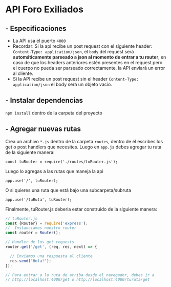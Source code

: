 # API Foro Exiliados

## - Especificaciones
- La API usa el puerto `4000`
- Recordar: Si la api recibe un post request con el siguiente header: `Content-Type: application/json`, el `body` del request será **automáticamente parseado a json al momento de entrar a tu router**, en caso de que los headers anteriores estén presentes en el request pero el cuerpo no pueda ser parseado correctamente, la API enviará un error al cliente.
- Si la API recibe un post request sin el header `Content-Type: application/json` el body será un objeto vacío.
## - Instalar dependencias
`npm install` dentro de la carpeta del proyecto

## - Agregar nuevas rutas
Crea un archivo `*.js` dentro de la carpeta `routes`, dentro de él escribes los get o post handlers que necesites. Luego en `app.js` debes agregar tu ruta de la siguiente manera:

`const tuRouter = require('./routes/tuRouter.js');`

Luego lo agregas a las rutas que maneja la api

`app.use('/', tuRouter);`

O si quieres una ruta que está bajo una subcarpeta/subruta

`app.use('/tuRuta', tuRouter);`

Finalmente, tuRouter.js deberia estar construido de la siguiente manera:

```js
// tuRouter.js
const {Router} = require('express');
//  Instanciamos nuestro router
const router = Router();

// Handler de los get requests
router.get('/get', (req, res, next) => {

  // Enviamos una respuesta al cliente
  res.send("Hola!");
});

// Para entrar a la ruta de arriba desde el navegador, debes ir a
// http://localhost:4000/get o http://localhost:4000/turuta/get
```